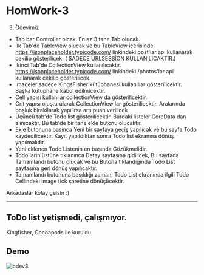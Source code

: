 # HomWork-3
3. Ödevimiz


- Tab bar Controller olcak. En az 3 tane Tab olucak. 
- İlk Tab'de TableView olucak ve bu TableView içerisinde https://jsonplaceholder.typicode.com/ linkindeki post'lar api kullanarak cekilip gösterilicek. ( SADECE URLSESSİON KULLANILICAKTIR.)
- İkinci Tab'de CollectionView kullanılıcaktır.  https://jsonplaceholder.typicode.com/ linkindeki /photos'lar api kullanarak cekilip gösterilicek.
- İmageler sadece KingsFisher kütüphanesi kullanılıar gösterilicektir. Başka kütüphane kabul edilmicektir. 
- Cell yapısı kullanılar collectionView da gösterilicektir.
- Grit yapısı oluşturularak CollectionView lar gösterilicektir. Aralarında boşluk birakilarak yapılırsa artı puan verilicek
- Üçüncü tab'de Todo list gösterilicektir. Burdaki listeler CoreData dan alınıcaktır. Bu tab'de bir tane ekle butonu olucaktır.
- Ekle butonuna basınca Yeni bir sayfaya geçiş yapılıcak ve bu sayfa Todo kaydedilicektir. Kayıt yapıldıktan sonra Todo list ekranına dönüş yapılmalıdır.
- Yeni eklenen Todo Listenin en başında Gözükmelidir.
- Todo'ların üstüne tıklanınca Detay sayfasına gidilicek, Bu sayfada Tamamlandı butonu olucak ve bu Butona tıklandığında Todo List sayfasına geri dönüş yapılıcaktır.
- Tamamlandı butonuna basıldığı zaman, Todo List ekranında ilgili Todo Cellindeki image tick şaretine dönüşücektir.

 Arkadaşlar kolay gelsin :)
 
 
 -----
 
 ## ToDo list yetişmedi, çalışmıyor.
 Kingfisher, Cocoapods ile  kuruldu.
 
 ## Demo
 
 ![odev3](https://user-images.githubusercontent.com/88059407/192146731-53d6c67f-9584-4719-90a3-a1178edf07cb.gif)
